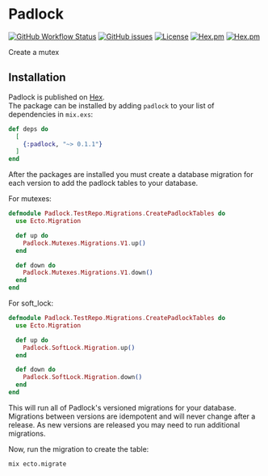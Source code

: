 # Padlock

[![GitHub Workflow Status](https://img.shields.io/github/workflow/status/annatel/padlock/main?cacheSeconds=3600&style=flat-square)](https://github.com/annatel/padlock/actions) [![GitHub issues](https://img.shields.io/github/issues-raw/annatel/padlock?style=flat-square&cacheSeconds=3600)](https://github.com/annatel/padlock/issues) [![License](https://img.shields.io/badge/license-MIT-brightgreen.svg?cacheSeconds=3600?style=flat-square)](http://opensource.org/licenses/MIT) [![Hex.pm](https://img.shields.io/hexpm/v/padlock?style=flat-square)](https://hex.pm/packages/padlock) [![Hex.pm](https://img.shields.io/hexpm/dt/padlock?style=flat-square)](https://hex.pm/packages/padlock)

Create a mutex

## Installation

Padlock is published on [Hex](https://hex.pm/packages/padlock).  
The package can be installed by adding `padlock` to your list of dependencies in `mix.exs`:

```elixir
def deps do
  [
    {:padlock, "~> 0.1.1"}
  ]
end
```

After the packages are installed you must create a database migration for each version to add the padlock tables to your database.

For mutexes:

```elixir
defmodule Padlock.TestRepo.Migrations.CreatePadlockTables do
  use Ecto.Migration

  def up do
    Padlock.Mutexes.Migrations.V1.up()
  end

  def down do
    Padlock.Mutexes.Migrations.V1.down()
  end
end

```

For soft_lock:

```elixir
defmodule Padlock.TestRepo.Migrations.CreatePadlockTables do
  use Ecto.Migration

  def up do
    Padlock.SoftLock.Migration.up()
  end

  def down do
    Padlock.SoftLock.Migration.down()
  end
end

```

This will run all of Padlock's versioned migrations for your database. Migrations between versions are idempotent and will never change after a release. As new versions are released you may need to run additional migrations.

Now, run the migration to create the table:

```sh
mix ecto.migrate
```